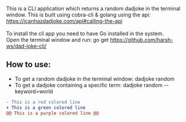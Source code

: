 This is a CLI application which returns a random dadjoke in the terminal window. This is built using cobra-cli & golang using the api: 
https://icanhazdadjoke.com/api#calling-the-api <br><br>
To install the cli app you need to have Go installed in the system.<br>
Open the terminal window and run: go get https://github.com/harsh-ws/dad-joke-cli/ <br>

## How to use:<br>
* To get a random dadjoke in the terminal window: dadjoke random<br>
* To get a dadjoke containing a specific term: dadjoke random --keyword=world<br>

```diff
- This is a red colored line
+ This is a green colored line
@@ This is a purple colored line @@
```
